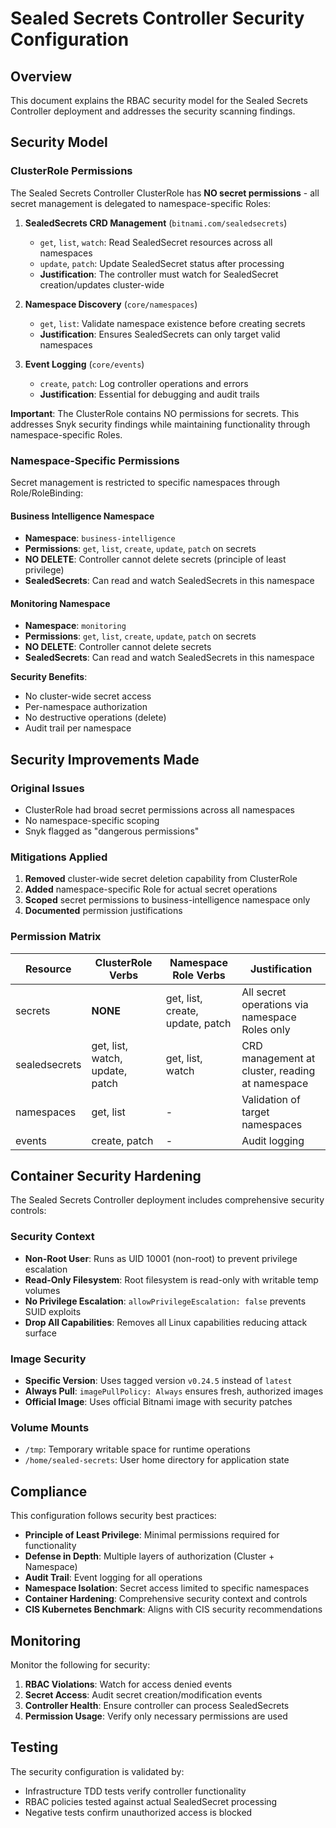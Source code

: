 # Sealed Secrets Controller Security Configuration

## Overview

This document explains the RBAC security model for the Sealed Secrets Controller deployment and addresses the security scanning findings.

## Security Model

### ClusterRole Permissions

The Sealed Secrets Controller ClusterRole has **NO secret permissions** - all secret management is delegated to namespace-specific Roles:

1. **SealedSecrets CRD Management** (`bitnami.com/sealedsecrets`)
   - `get`, `list`, `watch`: Read SealedSecret resources across all namespaces
   - `update`, `patch`: Update SealedSecret status after processing
   - **Justification**: The controller must watch for SealedSecret creation/updates cluster-wide

2. **Namespace Discovery** (`core/namespaces`)
   - `get`, `list`: Validate namespace existence before creating secrets
   - **Justification**: Ensures SealedSecrets can only target valid namespaces

3. **Event Logging** (`core/events`)
   - `create`, `patch`: Log controller operations and errors
   - **Justification**: Essential for debugging and audit trails

**Important**: The ClusterRole contains NO permissions for secrets. This addresses Snyk security findings while maintaining functionality through namespace-specific Roles.

### Namespace-Specific Permissions

Secret management is restricted to specific namespaces through Role/RoleBinding:

#### Business Intelligence Namespace
- **Namespace**: `business-intelligence`
- **Permissions**: `get`, `list`, `create`, `update`, `patch` on secrets
- **NO DELETE**: Controller cannot delete secrets (principle of least privilege)
- **SealedSecrets**: Can read and watch SealedSecrets in this namespace

#### Monitoring Namespace
- **Namespace**: `monitoring`
- **Permissions**: `get`, `list`, `create`, `update`, `patch` on secrets
- **NO DELETE**: Controller cannot delete secrets
- **SealedSecrets**: Can read and watch SealedSecrets in this namespace

**Security Benefits**:
- No cluster-wide secret access
- Per-namespace authorization
- No destructive operations (delete)
- Audit trail per namespace

## Security Improvements Made

### Original Issues
- ClusterRole had broad secret permissions across all namespaces
- No namespace-specific scoping
- Snyk flagged as "dangerous permissions"

### Mitigations Applied
1. **Removed** cluster-wide secret deletion capability from ClusterRole
2. **Added** namespace-specific Role for actual secret operations
3. **Scoped** secret permissions to business-intelligence namespace only
4. **Documented** permission justifications

### Permission Matrix

| Resource | ClusterRole Verbs | Namespace Role Verbs | Justification |
|----------|-------------------|---------------------|---------------|
| secrets | **NONE** | get, list, create, update, patch | All secret operations via namespace Roles only |
| sealedsecrets | get, list, watch, update, patch | get, list, watch | CRD management at cluster, reading at namespace |
| namespaces | get, list | - | Validation of target namespaces |
| events | create, patch | - | Audit logging |

## Container Security Hardening

The Sealed Secrets Controller deployment includes comprehensive security controls:

### Security Context
- **Non-Root User**: Runs as UID 10001 (non-root) to prevent privilege escalation
- **Read-Only Filesystem**: Root filesystem is read-only with writable temp volumes
- **No Privilege Escalation**: `allowPrivilegeEscalation: false` prevents SUID exploits
- **Drop All Capabilities**: Removes all Linux capabilities reducing attack surface

### Image Security
- **Specific Version**: Uses tagged version `v0.24.5` instead of `latest`
- **Always Pull**: `imagePullPolicy: Always` ensures fresh, authorized images
- **Official Image**: Uses official Bitnami image with security patches

### Volume Mounts
- `/tmp`: Temporary writable space for runtime operations
- `/home/sealed-secrets`: User home directory for application state

## Compliance

This configuration follows security best practices:

- **Principle of Least Privilege**: Minimal permissions required for functionality
- **Defense in Depth**: Multiple layers of authorization (Cluster + Namespace)
- **Audit Trail**: Event logging for all operations
- **Namespace Isolation**: Secret access limited to specific namespaces
- **Container Hardening**: Comprehensive security context and controls
- **CIS Kubernetes Benchmark**: Aligns with CIS security recommendations

## Monitoring

Monitor the following for security:

1. **RBAC Violations**: Watch for access denied events
2. **Secret Access**: Audit secret creation/modification events
3. **Controller Health**: Ensure controller can process SealedSecrets
4. **Permission Usage**: Verify only necessary permissions are used

## Testing

The security configuration is validated by:

- Infrastructure TDD tests verify controller functionality
- RBAC policies tested against actual SealedSecret processing
- Negative tests confirm unauthorized access is blocked
